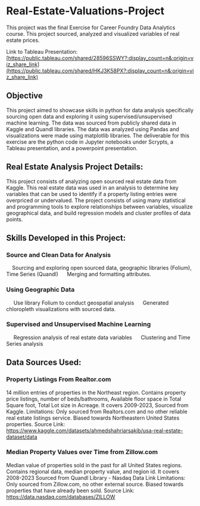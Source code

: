 # Real-Estate-Valuations-Project
This project was the final Exercise for Career Foundry Data Analytics course. This project sourced, analyzed and visualized variables of real estate prices. 

Link to Tableau Presentation: [https://public.tableau.com/shared/28596SSWY?:display_count=n&:origin=viz_share_link](https://public.tableau.com/shared/HKJ3K58PX?:display_count=n&:origin=viz_share_link)

## Objective
This project aimed to showcase skills in python for data analysis specifically sourcing open data and exploring it using supervised/unsupervised machine learning. The data was sourced from publicly shared data in Kaggle and Quandl libraries. The data was analyzed using Pandas and visualizations were made using matplotlib libraries. The deliverable for this exercise are the python code in Jupyter notebooks under Scrypts, a Tableau presentation, and a powerpoint presentation. 

## Real Estate Analysis Project Details:
This project consists of analyzing open sourced real estate data from Kaggle. This real estate data was used in an analysis to determine key variables that can be used to identify if a property listing entries were overpriced or undervalued. The project consists of using many statistical and programming tools to explore relationships between variables, visualize geographical data, and build regression models and cluster profiles of data points. 

## Skills Developed in this Project:
### Source and Clean Data for Analysis
&nbsp;&nbsp;&nbsp;&nbsp;Sourcing and exploring open sourced data, geographic libraries (Folium), Time Series (Quandl)
&nbsp;&nbsp;&nbsp;&nbsp; Merging and formatting attributes. 

### Using Geographic Data
&nbsp;&nbsp;&nbsp;&nbsp; Use library Folium to conduct geospatial analysis
&nbsp;&nbsp;&nbsp;&nbsp; Generated chloropleth visualizations with sourced data. 

### Supervised and Unsupervised Machine Learning
&nbsp;&nbsp;&nbsp;&nbsp; Regression analysis of real estate data variables
&nbsp;&nbsp;&nbsp;&nbsp; Clustering and Time Series analysis

## Data Sources Used:
### Property Listings From Realtor.com
14 million entries of properties in the Northeast region. 
Contains property price listings, number of beds/bathrooms, 
Available floor space in Total Square foot, Total Lot size in Acreage. 
It covers 2009-2023, Sourced from Kaggle.
Limitations: Only sourced from Realtors.com and no other reliable real estate listings service. Biased towards Northeastern United States properties.
Source Link: https://www.kaggle.com/datasets/ahmedshahriarsakib/usa-real-estate-dataset/data

### Median Property Values over Time from Zillow.com
Median value of properties sold in the past for all United States regions. Contains regional data, median property value, and region id. It covers 2008-2023
Sourced from Quandl Library - Nasdaq Data Link
Limitations: Only sourced from Zillow.com, no other external source. Biased towards properties that have already been sold.
Source Link: https://data.nasdaq.com/databases/ZILLOW
